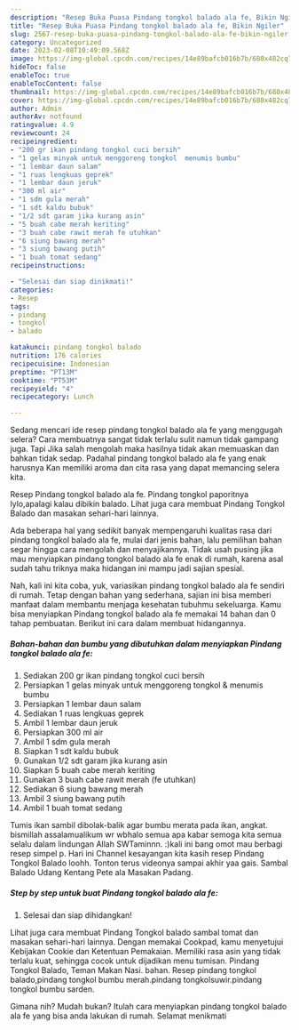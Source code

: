 ```yaml
---
description: "Resep Buka Puasa Pindang tongkol balado ala fe, Bikin Ngiler"
title: "Resep Buka Puasa Pindang tongkol balado ala fe, Bikin Ngiler"
slug: 2567-resep-buka-puasa-pindang-tongkol-balado-ala-fe-bikin-ngiler
category: Uncategorized
date: 2023-02-08T10:49:09.568Z
image: https://img-global.cpcdn.com/recipes/14e89bafcb016b7b/680x482cq70/pindang-tongkol-balado-ala-fe-foto-resep-utama.jpg
hideToc: false
enableToc: true
enableTocContent: false
thumbnail: https://img-global.cpcdn.com/recipes/14e89bafcb016b7b/680x482cq70/pindang-tongkol-balado-ala-fe-foto-resep-utama.jpg
cover: https://img-global.cpcdn.com/recipes/14e89bafcb016b7b/680x482cq70/pindang-tongkol-balado-ala-fe-foto-resep-utama.jpg
author: Admin
authorAv: notfound
ratingvalue: 4.9
reviewcount: 24
recipeingredient:
- "200 gr ikan pindang tongkol cuci bersih"
- "1 gelas minyak untuk menggoreng tongkol  menumis bumbu"
- "1 lembar daun salam"
- "1 ruas lengkuas geprek"
- "1 lembar daun jeruk"
- "300 ml air"
- "1 sdm gula merah"
- "1 sdt kaldu bubuk"
- "1/2 sdt garam jika kurang asin"
- "5 buah cabe merah keriting"
- "3 buah cabe rawit merah fe utuhkan"
- "6 siung bawang merah"
- "3 siung bawang putih"
- "1 buah tomat sedang"
recipeinstructions:

- "Selesai dan siap dinikmati!"
categories:
- Resep
tags:
- pindang
- tongkol
- balado

katakunci: pindang tongkol balado 
nutrition: 176 calories
recipecuisine: Indonesian
preptime: "PT13M"
cooktime: "PT53M"
recipeyield: "4"
recipecategory: Lunch

---
```



Sedang mencari ide resep pindang tongkol balado ala fe yang menggugah selera? Cara membuatnya sangat tidak terlalu sulit namun tidak gampang juga. Tapi Jika salah mengolah maka hasilnya tidak akan memuaskan dan bahkan tidak sedap. Padahal pindang tongkol balado ala fe yang enak harusnya Kan memiliki aroma dan cita rasa yang dapat memancing selera kita.


Resep Pindang tongkol balado ala fe. Pindang tongkol paporitnya lylo,apalagi kalau dibikin balado. Lihat juga cara membuat Pindang Tongkol Balado dan masakan sehari-hari lainnya.

Ada beberapa hal yang sedikit banyak mempengaruhi kualitas rasa dari pindang tongkol balado ala fe, mulai dari jenis bahan, lalu pemilihan bahan segar hingga cara mengolah dan menyajikannya. Tidak usah pusing jika mau menyiapkan pindang tongkol balado ala fe enak di rumah, karena asal sudah tahu triknya maka hidangan ini mampu jadi sajian spesial.


Nah, kali ini kita coba, yuk, variasikan pindang tongkol balado ala fe sendiri di rumah. Tetap dengan bahan yang sederhana, sajian ini bisa memberi manfaat dalam membantu menjaga kesehatan tubuhmu sekeluarga. Kamu bisa menyiapkan Pindang tongkol balado ala fe memakai 14 bahan dan 0 tahap pembuatan. Berikut ini cara dalam membuat hidangannya.

<!--inarticleads1-->

##### Bahan-bahan dan bumbu yang dibutuhkan dalam menyiapkan Pindang tongkol balado ala fe:

1. Sediakan 200 gr ikan pindang tongkol cuci bersih
1. Persiapkan 1 gelas minyak untuk menggoreng tongkol &amp; menumis bumbu
1. Persiapkan 1 lembar daun salam
1. Sediakan 1 ruas lengkuas geprek
1. Ambil 1 lembar daun jeruk
1. Persiapkan 300 ml air
1. Ambil 1 sdm gula merah
1. Siapkan 1 sdt kaldu bubuk
1. Gunakan 1/2 sdt garam jika kurang asin
1. Siapkan 5 buah cabe merah keriting
1. Gunakan 3 buah cabe rawit merah (fe utuhkan)
1. Sediakan 6 siung bawang merah
1. Ambil 3 siung bawang putih
1. Ambil 1 buah tomat sedang


Tumis ikan sambil dibolak-balik agar bumbu merata pada ikan, angkat. bismillah assalamualikum wr wbhalo semua apa kabar semoga kita semua selalu dalam lindungan Allah SWTaminnn. :)kali ini bang omot mau berbagi resep simpel p. Hari ini Channel kesayangan kita kasih resep Pindang Tongkol Balado loohh. Tonton terus videonya sampai akhir yaa gais. Sambal Balado Udang Kentang Pete ala Masakan Padang. 

<!--inarticleads2-->

##### Step by step untuk buat Pindang tongkol balado ala fe:


1. Selesai dan siap dihidangkan!

Lihat juga cara membuat Pindang Tongkol balado sambal tomat dan masakan sehari-hari lainnya. Dengan memakai Cookpad, kamu menyetujui Kebijakan Cookie dan Ketentuan Pemakaian. Memiliki rasa asin yang tidak terlalu kuat, sehingga cocok untuk dijadikan menu tumisan. Pindang Tongkol Balado, Teman Makan Nasi. bahan. Resep pindang tongkol balado,pindang tongkol bumbu merah.pindang tongkolsuwir.pindang tongkol bumbu sarden. 

Gimana nih? Mudah bukan? Itulah cara menyiapkan pindang tongkol balado ala fe yang bisa anda lakukan di rumah. Selamat menikmati
